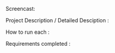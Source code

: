Screencast: 

Project Description / Detailed Desciption :

How to run each :

Requirements completed : 


